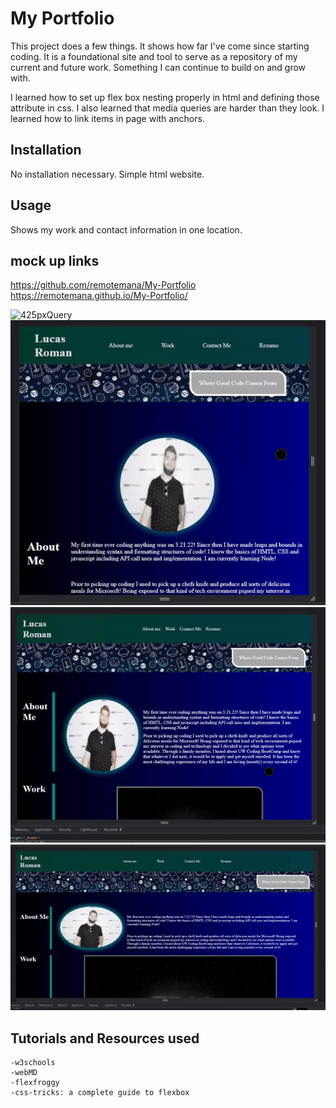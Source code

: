 # My Portfolio

This project does a few things. It shows how far I've come since starting coding. It is a foundational site and tool to serve as a repository of my current and future work. Something I can continue to build on and grow with. 

I learned how to set up flex box nesting properly in html and defining those attribute in css. I also learned that media queries are harder than they look. I learned how to link items in page with anchors. 


## Installation

No installation necessary. Simple html website. 

## Usage 

Shows my work and contact information in one location. 

## mock up links

https://github.com/remotemana/My-Portfolio
https://remotemana.github.io/My-Portfolio/

![425pxQuery](./assets/images/425-query.gif)
![768pxQuery](./assets/images/768-query.gif)
![1024pxQuery](./assets/images/1024-%20query.gif)
![1440pxQuery](./assets/images/1440-query.gif)

## Tutorials and Resources used
    -w3schools
    -webMD
    -flexfroggy
    -css-tricks: a complete guide to flexbox
    
